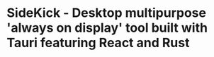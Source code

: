 # SideKick - Desktop multipurpose 'always on display' tool  built with Tauri featuring React and Rust
